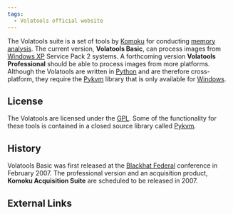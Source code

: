 ```yaml
---
tags:
  - Volatools official website 
---
```

The Volatools suite is a set of tools by [Komoku](komoku.md) for
conducting [memory analysis](windows_memory_analysis.md). The
current version, **Volatools Basic**, can process images from [Windows
XP](windows_xp.md) Service Pack 2 systems. A forthcoming version
**Volatools Professional** should be able to process images from more
platforms. Although the Volatools are written in
[Python](python.md) and are therefore cross-platform, they
require the [Pykvm](pykvm.md) library that is only available for
[Windows](windows.md).

## License

The Volatools are licensed under the [GPL](:category:gpl.md).
Some of the functionality for these tools is contained in a closed
source library called [Pykvm](pykvm.md).

## History

Volatools Basic was first released at the [Blackhat
Federal](blackhat_(conference).md) conference in February 2007.
The professional version and an acquisition product, **Komoku
Acquisition Suite** are scheduled to be released in 2007.

## External Links